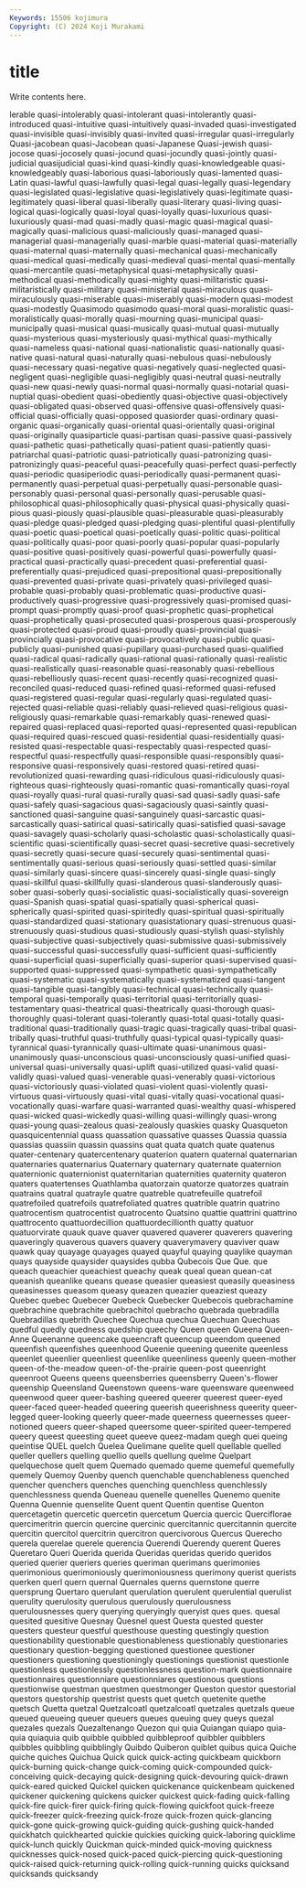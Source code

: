 ```yaml
---
Keywords: 15506 kojimura
Copyright: (C) 2024 Koji Murakami
---
```


# title

Write contents here.



lerable quasi-intolerably quasi-intolerant quasi-intolerantly quasi-introduced
quasi-intuitive quasi-intuitively quasi-invaded quasi-investigated quasi-invisible quasi-invisibly quasi-invited quasi-irregular quasi-irregularly Quasi-jacobean
quasi-Jacobean quasi-Japanese Quasi-jewish quasi-jocose quasi-jocosely quasi-jocund quasi-jocundly quasi-jointly quasi-judicial quasijudicial
quasi-kind quasi-kindly quasi-knowledgeable quasi-knowledgeably quasi-laborious quasi-laboriously quasi-lamented quasi-Latin quasi-lawful quasi-lawfully
quasi-legal quasi-legally quasi-legendary quasi-legislated quasi-legislative quasi-legislatively quasi-legitimate quasi-legitimately quasi-liberal quasi-liberally
quasi-literary quasi-living quasi-logical quasi-logically quasi-loyal quasi-loyally quasi-luxurious quasi-luxuriously quasi-mad quasi-madly
quasi-magic quasi-magical quasi-magically quasi-malicious quasi-maliciously quasi-managed quasi-managerial quasi-managerially quasi-marble quasi-material
quasi-materially quasi-maternal quasi-maternally quasi-mechanical quasi-mechanically quasi-medical quasi-medically quasi-medieval quasi-mental quasi-mentally
quasi-mercantile quasi-metaphysical quasi-metaphysically quasi-methodical quasi-methodically quasi-mighty quasi-militaristic quasi-militaristically quasi-military quasi-ministerial
quasi-miraculous quasi-miraculously quasi-miserable quasi-miserably quasi-modern quasi-modest quasi-modestly Quasimodo quasimodo quasi-moral
quasi-moralistic quasi-moralistically quasi-morally quasi-mourning quasi-municipal quasi-municipally quasi-musical quasi-musically quasi-mutual quasi-mutually
quasi-mysterious quasi-mysteriously quasi-mythical quasi-mythically quasi-nameless quasi-national quasi-nationalistic quasi-nationally quasi-native quasi-natural
quasi-naturally quasi-nebulous quasi-nebulously quasi-necessary quasi-negative quasi-negatively quasi-neglected quasi-negligent quasi-negligible quasi-negligibly
quasi-neutral quasi-neutrally quasi-new quasi-newly quasi-normal quasi-normally quasi-notarial quasi-nuptial quasi-obedient quasi-obediently
quasi-objective quasi-objectively quasi-obligated quasi-observed quasi-offensive quasi-offensively quasi-official quasi-officially quasi-opposed quasiorder
quasi-ordinary quasi-organic quasi-organically quasi-oriental quasi-orientally quasi-original quasi-originally quasiparticle quasi-partisan quasi-passive
quasi-passively quasi-pathetic quasi-pathetically quasi-patient quasi-patiently quasi-patriarchal quasi-patriotic quasi-patriotically quasi-patronizing quasi-patronizingly
quasi-peaceful quasi-peacefully quasi-perfect quasi-perfectly quasi-periodic quasiperiodic quasi-periodically quasi-permanent quasi-permanently quasi-perpetual
quasi-perpetually quasi-personable quasi-personably quasi-personal quasi-personally quasi-perusable quasi-philosophical quasi-philosophically quasi-physical quasi-physically
quasi-pious quasi-piously quasi-plausible quasi-pleasurable quasi-pleasurably quasi-pledge quasi-pledged quasi-pledging quasi-plentiful quasi-plentifully
quasi-poetic quasi-poetical quasi-poetically quasi-politic quasi-political quasi-politically quasi-poor quasi-poorly quasi-popular quasi-popularly
quasi-positive quasi-positively quasi-powerful quasi-powerfully quasi-practical quasi-practically quasi-precedent quasi-preferential quasi-preferentially quasi-prejudiced
quasi-prepositional quasi-prepositionally quasi-prevented quasi-private quasi-privately quasi-privileged quasi-probable quasi-probably quasi-problematic quasi-productive
quasi-productively quasi-progressive quasi-progressively quasi-promised quasi-prompt quasi-promptly quasi-proof quasi-prophetic quasi-prophetical quasi-prophetically
quasi-prosecuted quasi-prosperous quasi-prosperously quasi-protected quasi-proud quasi-proudly quasi-provincial quasi-provincially quasi-provocative quasi-provocatively
quasi-public quasi-publicly quasi-punished quasi-pupillary quasi-purchased quasi-qualified quasi-radical quasi-radically quasi-rational quasi-rationally
quasi-realistic quasi-realistically quasi-reasonable quasi-reasonably quasi-rebellious quasi-rebelliously quasi-recent quasi-recently quasi-recognized quasi-reconciled
quasi-reduced quasi-refined quasi-reformed quasi-refused quasi-registered quasi-regular quasi-regularly quasi-regulated quasi-rejected quasi-reliable
quasi-reliably quasi-relieved quasi-religious quasi-religiously quasi-remarkable quasi-remarkably quasi-renewed quasi-repaired quasi-replaced quasi-reported
quasi-represented quasi-republican quasi-required quasi-rescued quasi-residential quasi-residentially quasi-resisted quasi-respectable quasi-respectably quasi-respected
quasi-respectful quasi-respectfully quasi-responsible quasi-responsibly quasi-responsive quasi-responsively quasi-restored quasi-retired quasi-revolutionized quasi-rewarding
quasi-ridiculous quasi-ridiculously quasi-righteous quasi-righteously quasi-romantic quasi-romantically quasi-royal quasi-royally quasi-rural quasi-rurally
quasi-sad quasi-sadly quasi-safe quasi-safely quasi-sagacious quasi-sagaciously quasi-saintly quasi-sanctioned quasi-sanguine quasi-sanguinely
quasi-sarcastic quasi-sarcastically quasi-satirical quasi-satirically quasi-satisfied quasi-savage quasi-savagely quasi-scholarly quasi-scholastic quasi-scholastically
quasi-scientific quasi-scientifically quasi-secret quasi-secretive quasi-secretively quasi-secretly quasi-secure quasi-securely quasi-sentimental quasi-sentimentally
quasi-serious quasi-seriously quasi-settled quasi-similar quasi-similarly quasi-sincere quasi-sincerely quasi-single quasi-singly quasi-skillful
quasi-skillfully quasi-slanderous quasi-slanderously quasi-sober quasi-soberly quasi-socialistic quasi-socialistically quasi-sovereign quasi-Spanish quasi-spatial
quasi-spatially quasi-spherical quasi-spherically quasi-spirited quasi-spiritedly quasi-spiritual quasi-spiritually quasi-standardized quasi-stationary quasistationary
quasi-strenuous quasi-strenuously quasi-studious quasi-studiously quasi-stylish quasi-stylishly quasi-subjective quasi-subjectively quasi-submissive quasi-submissively
quasi-successful quasi-successfully quasi-sufficient quasi-sufficiently quasi-superficial quasi-superficially quasi-superior quasi-supervised quasi-supported quasi-suppressed
quasi-sympathetic quasi-sympathetically quasi-systematic quasi-systematically quasi-systematized quasi-tangent quasi-tangible quasi-tangibly quasi-technical quasi-technically
quasi-temporal quasi-temporally quasi-territorial quasi-territorially quasi-testamentary quasi-theatrical quasi-theatrically quasi-thorough quasi-thoroughly quasi-tolerant
quasi-tolerantly quasi-total quasi-totally quasi-traditional quasi-traditionally quasi-tragic quasi-tragically quasi-tribal quasi-tribally quasi-truthful
quasi-truthfully quasi-typical quasi-typically quasi-tyrannical quasi-tyrannically quasi-ultimate quasi-unanimous quasi-unanimously quasi-unconscious quasi-unconsciously
quasi-unified quasi-universal quasi-universally quasi-uplift quasi-utilized quasi-valid quasi-validly quasi-valued quasi-venerable quasi-venerably
quasi-victorious quasi-victoriously quasi-violated quasi-violent quasi-violently quasi-virtuous quasi-virtuously quasi-vital quasi-vitally quasi-vocational
quasi-vocationally quasi-warfare quasi-warranted quasi-wealthy quasi-whispered quasi-wicked quasi-wickedly quasi-willing quasi-willingly quasi-wrong
quasi-young quasi-zealous quasi-zealously quaskies quasky Quasqueton quasquicentennial quass quassation quassative
quasses Quassia quassia quassias quassiin quassin quassins quat quata quatch
quate quatenus quater-centenary quatercentenary quaterion quatern quaternal quaternarian quaternaries quaternarius
Quaternary quaternary quaternate quaternion quaternionic quaternionist quaternitarian quaternities quaternity quateron
quaters quatertenses Quathlamba quatorzain quatorze quatorzes quatrain quatrains quatral quatrayle
quatre quatreble quatrefeuille quatrefoil quatrefoiled quatrefoils quatrefoliated quatres quatrible quatrin
quatrino quatrocentism quatrocentist quatrocento Quatsino quattie quattrini quattrino quattrocento quattuordecillion
quattuordecillionth quatty quatuor quatuorvirate quauk quave quaver quavered quaverer quaverers
quavering quaveringly quaverous quavers quavery quaverymavery quaviver quaw quawk quay
quayage quayages quayed quayful quaying quaylike quayman quays quayside quaysider
quaysides qubba Qubecois Que Que. que queach queachier queachiest queachy
queak queal quean quean-cat queanish queanlike queans quease queasier queasiest
queasily queasiness queasinesses queasom queasy queazen queazier queaziest queazy Quebec
quebec Quebecer Quebeck Quebecker Quebecois quebrachamine quebrachine quebrachite quebrachitol quebracho
quebrada quebradilla Quebradillas quebrith Quechee Quechua quechua Quechuan Quechuas quedful
quedly quedness quedship queechy Queen queen Queena Queen-Anne Queenanne queencake
queencraft queencup queendom queened queenfish queenfishes queenhood Queenie queening queenite
queenless queenlet queenlier queenliest queenlike queenliness queenly queen-mother queen-of-the-meadow queen-of-the-prairie
queen-post queenright queenroot Queens queens queensberries queensberry Queen's-flower queenship Queensland
Queenstown queens-ware queensware queenweed queenwood queer queer-bashing queered queerer queerest
queer-eyed queer-faced queer-headed queering queerish queerishness queerity queer-legged queer-looking queerly
queer-made queerness queernesses queer-notioned queers queer-shaped queersome queer-spirited queer-tempered queery
queest queesting queet queeve queez-madam quegh quei queing queintise QUEL
quelch Quelea Quelimane quelite quell quellable quelled queller quellers quelling
quellio quells quellung quelme Quelpart quelquechose quelt quem Quemado quemado
queme quemeful quemefully quemely Quemoy Quenby quench quenchable quenchableness quenched
quencher quenchers quenches quenching quenchless quenchlessly quenchlessness quenda Queneau quenelle
quenelles Quenemo quenite Quenna Quennie quenselite Quent quent Quentin quentise
Quenton quercetagetin quercetic quercetin quercetum Quercia quercic Querciflorae quercimeritrin quercin
quercine quercinic quercitannic quercitannin quercite quercitin quercitol quercitrin quercitron quercivorous
Quercus Querecho querela querelae querele querencia Querendi Querendy querent Queres
Queretaro Queri Querida querida Queridas queridas querido queridos queried querier
queriers queries queriman querimans querimonies querimonious querimoniously querimoniousness querimony querist
querists querken querl quern quernal Quernales querns quernstone querre quersprung
Quertaro querulant querulation querulent querulential querulist querulity querulosity querulous querulously
querulousness querulousnesses query querying queryingly queryist ques ques. quesal quesited
quesitive Quesnay Quesnel quest Questa quested quester questers questeur questful
questhouse questing questingly question questionability questionable questionableness questionably questionaries questionary
question-begging questioned questionee questioner questioners questioning questioningly questionings questionist questionle
questionless questionlessly questionlessness question-mark questionnaire questionnaires questionniare questionniares questionous questions
questionwise questman questmen questmonger Queston questor questorial questors questorship questrist
quests quet quetch quetenite quethe quetsch Quetta quetzal Quetzalcoatl quetzalcoatl
quetzales quetzals queue queued queueing queuer queuers queues queuing quey
queys quezal quezales quezals Quezaltenango Quezon qui quia Quiangan quiapo
quia-quia quiaquia quib quibble quibbled quibbleproof quibbler quibblers quibbles quibbling
quibblingly Quibdo Quiberon quiblet quibus quica Quiche quiche quiches Quichua
Quick quick quick-acting quickbeam quickborn quick-burning quick-change quick-coming quick-compounded quick-conceiving
quick-decaying quick-designing quick-devouring quick-drawn quick-eared quicked Quickel quicken quickenance quickenbeam
quickened quickener quickening quickens quicker quickest quick-fading quick-falling quick-fire quick-firer
quick-firing quick-flowing quickfoot quick-freeze quick-freezer quick-freezing quick-froze quick-frozen quick-glancing quick-gone
quick-growing quick-guiding quick-gushing quick-handed quickhatch quickhearted quickie quickies quicking quick-laboring
quicklime quick-lunch quickly Quickman quick-minded quick-moving quickness quicknesses quick-nosed quick-paced
quick-piercing quick-questioning quick-raised quick-returning quick-rolling quick-running quicks quicksand quicksands quicksandy
